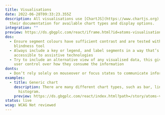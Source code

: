 ```yaml
---
title: Visualisations
date: 2022-06-28T09:33:23.355Z
description: All visualisations use [ChartJS](https://www.chartjs.org), refer to
  their documentation for available chart types and display options.
integration: ""
preview: https://ds.gbgplc.com/react/iframe.html?id=atoms-visualisations--chart-example
dos:
  - Ensure segment colours have sufficient contrast and are tested with a colour
    blindness tool
  - Always include a key or legend, and label segments in a way that’s
    accessible to assistive technologies
  - Try to include an alternative view of any visualised data, this gives the
    user control over how they consume the information
donts:
  - Don’t rely solely on mouseover or focus states to communicate information
examples:
  - title: Generic chart
    description: There are many different chart types, such as bar, line, donut and
      histogram.
    preview: https://ds.gbgplc.com/react/index.html?path=/story/atoms-visualisations--chart-example&nav=0
status: live
wcag: WCAG Not reviewed
---
```

